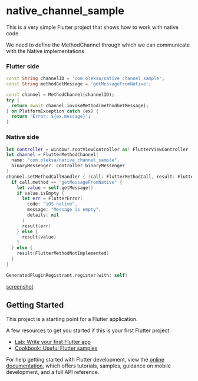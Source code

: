 # native_channel_sample

This is a very simple Flutter project that shows how to work with native code.

We need to define the MethodChannel through which we can communicate with the Native implementations

### Flutter side
```dart
const String channelID = 'com.oleksa/native_channel_sample';
const String methodGetMessage = 'getMessageFromNative';

const channel = MethodChannel(channelID);
try {
  return await channel.invokeMethod(methodGetMessage);
} on PlatformException catch (ex) {
  return 'Error: ${ex.message}';
}
```
### Native side 
```swift
let controller = window?.rootViewController as! FlutterViewController
let channel = FlutterMethodChannel(
  name: "com.oleksa/native_channel_sample",
  binaryMessenger: controller.binaryMessenger
)
channel.setMethodCallHandler { (call: FlutterMethodCall, result: FlutterResult) -> Void in
  if call.method == "getMessageFromNative" {
    let value = self.getMessage()
    if value.isEmpty {
      let err = FlutterError(
        code: "iOS native",
        message: "Message is empty",
        details: nil
      )
      result(err)
    } else {
      result(value)
    }
  } else {
    result(FlutterMethodNotImplemented)
  }
}
    
GeneratedPluginRegistrant.register(with: self)
```
[screenshot](https://raw.githubusercontent.com/oleksa-karpenko/flutter-samples/main/native_channel_sample/screenshot.png)

## Getting Started

This project is a starting point for a Flutter application.

A few resources to get you started if this is your first Flutter project:

- [Lab: Write your first Flutter app](https://docs.flutter.dev/get-started/codelab)
- [Cookbook: Useful Flutter samples](https://docs.flutter.dev/cookbook)

For help getting started with Flutter development, view the
[online documentation](https://docs.flutter.dev/), which offers tutorials,
samples, guidance on mobile development, and a full API reference.
